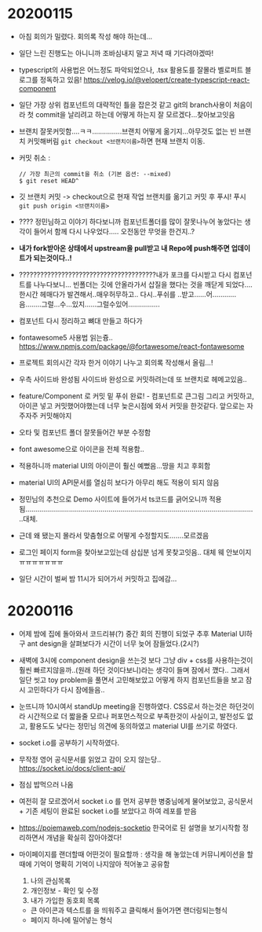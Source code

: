 # 20200115

- 아침 회의가 밀렸다.
  회의록 작성 해야 하는데...
  
- 일단 느린 진행도는 아니니까 조바심내지 말고 저녁 때 기다려야겠따!

- typescript의 사용법은 어느정도 파악되었으나, 
  .tsx 활용도를 잘몰라 벨로퍼트 블로그를 정독하고 있음!
  https://velog.io/@velopert/create-typescript-react-component

- 일단 가장 상위 컴포넌트의 대략적인 틀을 잡은것 같고 git의 branch사용이 처음이라 첫 commit을 날리려고 하는데 어떻게 하는지 잘 모르겠다...찾아보고잇음

- 브랜치 잘못커밋함....ㅋㅋ...............브랜치 어떻게 옮기지...아무것도 없는 빈 브랜치 커밋해버림
  `git checkout <브랜치이름>`하면 현재 브랜치 이동.

- 커밋 취소 : 

  ````
  // 가장 최근의 commit을 취소 (기본 옵션: --mixed)
  $ git reset HEAD^
  ````

- 깃 브랜치 커밋 -> checkout으로 현재 작업 브랜치를 옮기고 커밋 후 푸시!
  푸시 `git push origin <브랜치이름>`

- ???? 정민님하고 이야기 하다보니까 컴포넌트폴더를 많이 잘못나누어 놓았다는 생각이 들어서 함께 다시 나우었다..... 오전동안 무엇을 한건지..?

- **내가 fork받아온 상태에서 upstream을 pull받고 내 Repo에 push해주면 업데이트가 되는것이다..!**

- ???????????????????????????????????????내가 포크를 다시받고 다시 컴포넌트를 나누다보니... 빈폴더는 깃에 안올라가서 삽질을 했다는 것을 깨닫게 되었다....한시간 헤매다가 발견해서..매우허무하고.. 다시..푸쉬를 ..받고......어............음........그럴...수...있지......그럴수있어................

- 컴포넌트 다시 정리하고 뼈대 만들고 하다가

- fontawesome5 사용법 읽는즁..
  https://www.npmjs.com/package/@fortawesome/react-fontawesome

- 프로젝트 회의시간 각자 한거 이야기 나누고 회의록 작성해서 올림...!

- 우측 사이드바 완성됨 사이드바 완성으로 커밋하려는데 또 브랜치로 헤메고있음..

- feature/Component 로 커밋 밑 푸쉬 완료! - 컴포넌트로 큰그림 그리고 커밋하고, 아이콘 넣고 커밋했어야했는데 너무 늦은시점에 와서 커밋을 한것같다. 앞으로는 자주자주 커밋해야지

- 오타 및 컴포넌트 폴더 잘못들어간 부분 수정함

- font awesome으로 아이콘을 전체 적용함..

- 적용하니까 material UI의 아이콘이 훨신 예뻤음...땅을 치고 후회함

- material UI의 API문서를 열심히 보다가 아무리 해도 적용이 되지 않음

- 정민님의 추천으로 Demo 사이트에 들어가서 ts코드를 긁어오니까 적용됨.....................................................................................................................대체.

- 근데 왜 됐는지 몰라서 맞춤형으로 어떻게 수정할지도.......모르겠음

- 로그인 페이지 form을 찾아보고있는데 삼십분 넘게 못찾고잇음.. 대체 웨 안보이지 ㅠㅠㅠㅠㅠㅠㅠ 

- 일단 시간이 벌써 밤 11시가 되어가서 커밋하고 집에감...



# 20200116

- 어제 밤에 집에 돌아와서 코드리뷰(?) 중간 회의 진행이 되었구 추후  Material UI하구 ant design을 살펴보다가 시간이 너무 늦어 잠들었다.(2시?)

- 새벽에 3시에 component design을 쓰는것 보다 그냥 div + css를 사용하는것이 훨씬 빠르지않을까..(원래 하던 것이다보니)라는 생각이 들며 잠에서 깼다.. 그래서 일단 씻고 toy problem을 풀면서 고민해보았고 어떻게 하지 컴포넌트들을 보고 잠시 고민하다가 다시 잠에들음..

- 눈뜨니까 10시여서 standUp meeting을 진행하였다. CSS로서 하는것은 하던것이라 시간적으로 더 짧을줄 모르나 퍼포먼스적으로 부족한것이 사실이고, 발전성도 없고, 활용도도 낮다는 정민님 의견에 동의하였고 material UI를 쓰기로 하였다.

- socket i.o를 공부하기 시작하였다.

- 무작정 영어 공식문서를 읽었고 감이 오지 않는당..
  https://socket.io/docs/client-api/

- 점심 밥먹으러 나옴

- 여전히 잘 모르겠어서 socket i.o 를 먼저 공부한 병중님에게 물어보았고, 공식문서 + 기존 세팅이 완료된 socket i.o를 보았다고 하여 레포를 받음

- https://poiemaweb.com/nodejs-socketio 한국어로 된 설명을 보기시작함
  정리하면서 개념을 확실히 잡아야겠다!

- 마이페이지를 랜더할때 어떤것이 필요할까 : 생각을 해 놓았는데 커뮤니케이션을 할때에 기억이 명확히 기억이 나지않아 적어놓고 공유함

  1. 나의 관심목록
  2. 개인정보 - 확인 및 수정
  3. 내가 가입한 동호회 목록

  - 큰 아이콘과 텍스트를 을 띄워주고 클릭해서 들어가면 랜더링되는형식
  - 페이지 하나에 밀어넣는 형식